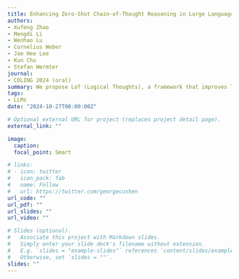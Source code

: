 ```yaml
---
title: Enhancing Zero-Shot Chain-of-Thought Reasoning in Large Language Models through Logic
authors: 
- Xufeng Zhao
- Mengdi Li
- Wenhao Lu
- Cornelius Weber
- Jae Hee Lee
- Kun Chu
- Stefan Wermter
journal: 
- COLING 2024 (oral)
summary: We propose LoT (Logical Thoughts), a framework that improves large language models’ reasoning at inference time by applying symbolic logic to verify and correct their step-by-step thought process. LoT enhances performance on diverse reasoning tasks and reduces hallucinations.
tags:
- LLMs
date: "2024-10-27T00:00:00Z"

# Optional external URL for project (replaces project detail page).
external_link: ""

image:
  caption: 
  focal_point: Smart

# links:
# - icon: twitter
#   icon_pack: fab
#   name: Follow
#   url: https://twitter.com/georgecushen
url_code: ""
url_pdf: ""
url_slides: ""
url_video: ""

# Slides (optional).
#   Associate this project with Markdown slides.
#   Simply enter your slide deck's filename without extension.
#   E.g. `slides = "example-slides"` references `content/slides/example-slides.md`.
#   Otherwise, set `slides = ""`.
slides: ""
---
```

